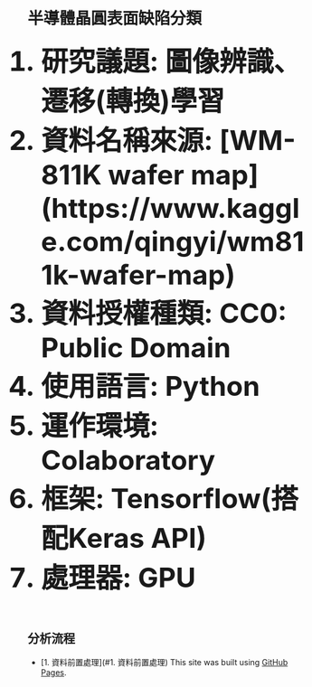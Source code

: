 # 半導體晶圓表面缺陷分類
<ol>
  <font size=14><b><li>研究議題: 圖像辨識、遷移(轉換)學習</li></b></font>
  <font size=14><b><li>資料名稱來源: [WM-811K wafer map](https://www.kaggle.com/qingyi/wm811k-wafer-map)</li></b></font>
  <font size=14><b><li>資料授權種類: CC0: Public Domain</li></b></font>
  <font size=14><b><li>使用語言: Python</li></b></font>
  <font size=14><b><li>運作環境: Colaboratory</li></b></font>
  <font size=14><b><li>框架: Tensorflow(搭配Keras API)</li></b></font>
  <font size=14><b><li>處理器: GPU</li></b></font>
</ol>
<br>

## 分析流程
* [1. 資料前置處理](#1. 資料前置處理)
This site was built using [GitHub Pages](https://pages.github.com/).
